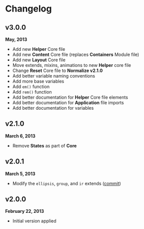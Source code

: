 # Changelog

## v3.0.0
**May, 2013**

- Add new **Helper** Core file
- Add new **Content** Core file (replaces **Containers** Module file)
- Add new **Layout** Core file
- Move extends, mixins, animations to new **Helper** core file
- Change **Reset** Core file to **Normalize v2.1.0**
- Add better variable naming conventions
- Add more base variables
- Add `em()` function
- Add `rem()` function
- Add better documentation for **Helper** Core file elements
- Add better documentation for **Application** file imports
- Add better documentation for variables

## v2.1.0
**March 6, 2013**

- Remove **States** as part of **Core**

## v2.0.1
**March 5, 2013**

- Modify the `ellipsis`, `group`, and `ir` extends ([commit](https://github.com/mvcss/mvcss/commit/9df1c51b6a386be3b9e91ef67ebf653a2d726664))

## v2.0.0
**February 22, 2013**

- Initial version applied
